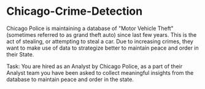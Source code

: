 # Chicago-Crime-Detection
Chicago Police is maintaining a database of "Motor Vehicle Theft" (sometimes referred to as grand theft auto) since last few years. This is the act of stealing, or attempting to steal a car. Due to increasing crimes, they want to make use of data to strategize better to maintain peace and order in their State.

Task: You are hired as an Analyst by Chicago Police, as a part of their Analyst team you have been asked to collect meaningful insights from the database to maintain peace and order in the state.
